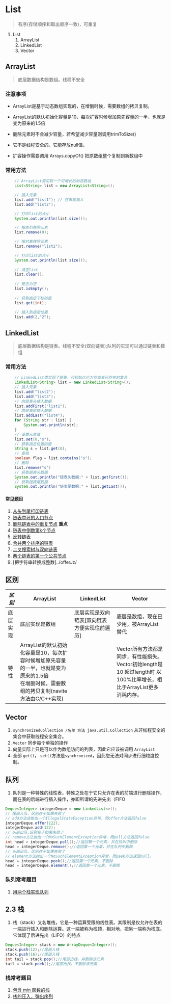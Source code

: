 # List

> 有序(存储顺序和取出顺序一致)，可重复

1. List
   1. ArrayList
   2. LinkedList
   3. Vector 

## ArrayList

> 底层数据结构是数组。线程不安全

### 注意事项

- ArrayList是基于动态数组实现的，在增删时候，需要数组的拷贝复制。

- ArrayList的默认初始化容量是10，每次扩容时候增加原先容量的一半，也就是变为原来的1.5倍

- 删除元素时不会减少容量，若希望减少容量则调用trimToSize()

- 它不是线程安全的。它能存放null值。

- 扩容操作需要调用 Arrays.copyOf() 把原数组整个复制到新数组中

### 常用方法

```java
    // ArrayList类实现一个可增长的动态数组
    List<String> list = new ArrayList<String>();

    // 插入元素
    list.add("list1"); // 在末尾插入
    list.add("list2");

    // 打印list的大小
    System.out.println(list.size());

    // 按索引移除元素
    list.remove(0);

    // 按对象移除元素
    list.remove("list2");

    // 打印list的大小
    System.out.println(list.size());
    
    // 清空list
    list.clear();
    
    // 是否为空
    list.isEmpty();
    
    // 获取指定下标的值
    list.get(int);
  
    // 插入到指定位置
    list.add(2,"2");

```

## LinkedList

> 底层数据结构是链表。线程不安全(双向链表);队列的实现可以通过链表和数组


### 常用方法

```java
    // LinkedList类实现了链表，可初始化化为空或者已存在的集合
    LinkedList<String> list = new LinkedList<String>();
    // 插入元素
    list.add("list2");
    list.add("list3");
    // 向链表头插入数据
    list.addFirst("list1");
    // 向链表尾插入数据
    list.addLast("list4");
    for (String str : list) {
        System.out.println(str);
    }
    // 设置元素值
    list.set(0,"s");
    // 获取指定位置的值
    String s = list.get(0);
    // 查找
    boolean flag = list.contains("s");
    // 删除
    list.remove("s")
    // 获取链表头数据
    System.out.println("链表头数据:" + list.getFirst());
    // 获取链表尾数据
    System.out.println("链表尾数据:" + list.getLast());
```

#### 常见题目

1. [从头到尾打印链表](../offerJz/8-从头到尾打印链表.java)
2. [链表中环的入口节点](../offerJz/9-链表中环的入口节点.java)
3. [删除链表中的重复节点](../offerJz/10-删除链表中的重复结点.java) **重点**
4. [链表中倒数第k个节点](../offerJz/29-链表中倒数第k个结点.java)
5. [反转链表](../offerJZ/30-反转链表.java)
6. [合并两个排序的链表](../offerJz/31-合并两个排序链表.java)
7. [二叉搜索树与双向链表](../offerJz/41-二叉搜索树与双向链表.java)
8. [两个链表的第一个公共节点](../offerJz/51-两个链表的第一个公共结点.java)
9. [把字符串转换成整数]../offerJz/

## 区别

*区别* | ArrayList | LinkedList | Vector
---|---|---|---
底层实现 | 底层实现是数组 | 底层实现是双向链表[双向链表方便实现往前遍历] | 底层是数组，现在已少用，被ArrayList替代
特性 | ArrayList的默认初始化容量是10，每次扩容时候增加原先容量的一半，也就是变为原来的1.5倍</br>在增删时候，需要数组的拷贝复制(navite 方法由C/C++实现) | |Vector所有方法都是同步，有性能损失。</br>Vector初始length是10 超过length时 以100%比率增长，相比于ArrayList更多消耗内存。

## Vector

1. `synchronizedCollection /名单 方法 java.util.Collection` 从非线程安全的集合中获取线程安全集合。
2. `Vector` 同步每个单独的操作
3. 向量实际上只是可以作为数组访问的列表，因此它应该被调用 `ArrayList`
4. 全部 `get()`， `set()`方法是`synchronized`，因此您无法对同步进行细粒度控制。


## 队列

1. 队列是一种特殊的线性表，特殊之处在于它只允许在表的前端进行删除操作，而在表的后端进行插入操作，亦即所谓的先进先出（FIFO

```java
Deque<Integer> integerDeque = new LinkedList<>();
// 尾部入队，区别在于如果失败了
// add方法会抛出一个IllegalStateException异常，而offer方法返回false
integerDeque.offer(122);
integerDeque.add(122);
// 头部出队,区别在于如果失败了
// remove方法抛出一个NoSuchElementException异常，而poll方法返回false
int head = integerDeque.poll();//返回第一个元素，并在队列中删除
head = integerDeque.remove();//返回第一个元素，并在队列中删除
// 头部出队，区别在于如果失败了
// element方法抛出一个NoSuchElementException异常，而peek方法返回null。
head = integerDeque.peek();//返回第一个元素，不删除
head = integerDeque.element();//返回第一个元素，不删除
```
### 队列常考题目

1. [用两个栈实现队列](../offerJz/19-用两个栈实现队列.java)


## 2.3 栈

1. 栈（stack）又名堆栈，它是一种运算受限的线性表。其限制是仅允许在表的一端进行插入和删除运算。这一端被称为栈顶，相对地，把另一端称为栈底。它体现了后进先出（LIFO）的特点

```java
Deque<Integer> stack = new ArrayDeque<Integer>();
stack.push(12);//尾部入栈
stack.push(16);//尾部入栈
int tail = stack.pop();//尾部出栈，并删除该元素
tail = stack.peek();//尾部出栈，不删除该元素
```

### 栈常考题目

1. [包含 min 函数的栈](../offerJz/35-包含min函数的栈.java)
2. [栈的压入，弹出序列](../offerJz/36-栈的压入弹出序列.java)